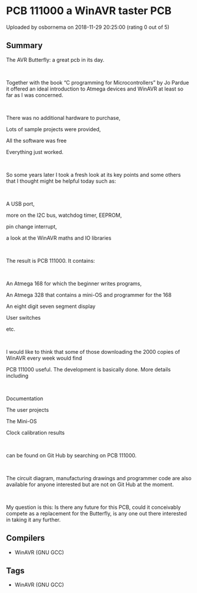 # PCB 111000 a WinAVR taster PCB

Uploaded by osbornema on 2018-11-29 20:25:00 (rating 0 out of 5)

## Summary

The AVR Butterfly: a great pcb in its day.


 


Together with the book “C programming for Microcontrollers” by Jo Pardue it offered an ideal introduction to Atmega devices and WinAVR at least so far as I was concerned.


 


There was no additional hardware to purchase, 


Lots of sample projects were provided, 


All the software was free 


Everything just worked. 


 


So some years later I took a fresh look at its key points and some others that I thought might be helpful today such as: 


 


A USB port, 


more on the I2C bus, watchdog timer, EEPROM, 


pin change interrupt, 


a look at the WinAVR maths and IO libraries


 


The result is PCB 111000. It contains:


 


An Atmega 168 for which the beginner writes programs, 


An Atmega 328 that contains a mini-OS and programmer for the 168


An eight digit seven segment display


User switches


etc.


 


I would like to think that some of those downloading the 2000 copies of WinAVR every week would find 


PCB 111000 useful. The development is basically done. More details including 


 


Documentation


The user projects


The Mini-OS


Clock calibration results


 


can be found on Git Hub by searching on PCB 111000.


 


The circuit diagram, manufacturing drawings and programmer code are also available for anyone interested but are not on Git Hub at the moment.


 


My question is this: Is there any future for this PCB, could it conceivably compete as a replacement for the Butterfly, is any one out there interested in taking it any further.

## Compilers

- WinAVR (GNU GCC)

## Tags

- WinAVR (GNU GCC)
